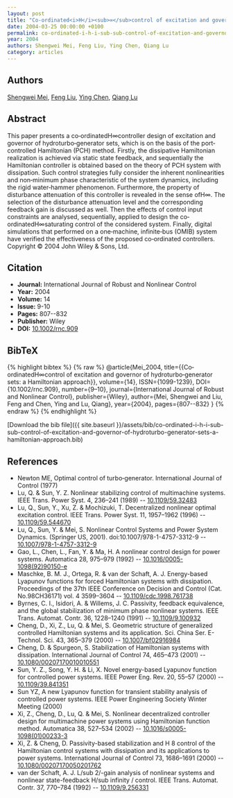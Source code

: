 ```yaml
---
layout: post
title: "Co‐ordinated<i>H</i><sub>∞</sub>control of excitation and governor of hydroturbo‐generator sets: a Hamiltonian approach"
date: 2004-03-25 00:00:00 +0100
permalink: co-ordinated-i-h-i-sub-sub-control-of-excitation-and-governor-of-hydroturbo-generator-sets-a-hamiltonian-approach
year: 2004
authors: Shengwei Mei, Feng Liu, Ying Chen, Qiang Lu
category: articles
---
```

 
## Authors
[Shengwei Mei](authors/shengwei-mei), [Feng Liu](authors/feng-liu), [Ying Chen](authors/ying-chen), [Qiang Lu](authors/qiang-lu)
 
## Abstract
This paper presents a co‐ordinatedH∞controller design of excitation and governor of hydroturbo‐generator sets, which is on the basis of the port‐controlled Hamiltonian (PCH) method. Firstly, the dissipative Hamiltonian realization is achieved via static state feedback, and sequentially the Hamiltonian controller is obtained based on the theory of PCH system with dissipation. Such control strategies fully consider the inherent nonlinearities and non‐minimum phase characteristic of the system dynamics, including the rigid water‐hammer phenomenon. Furthermore, the property of disturbance attenuation of this controller is revealed in the sense ofH∞. The selection of the disturbance attenuation level and the corresponding feedback gain is discussed as well. Then the effects of control input constraints are analysed, sequentially, applied to design the co‐ordinatedH∞saturating control of the considered system. Finally, digital simulations that performed on a one‐machine, infinite‐bus (OMIB) system have verified the effectiveness of the proposed co‐ordinated controllers. Copyright © 2004 John Wiley &amp; Sons, Ltd.
 
## Citation
- **Journal:** International Journal of Robust and Nonlinear Control
- **Year:** 2004
- **Volume:** 14
- **Issue:** 9-10
- **Pages:** 807--832
- **Publisher:** Wiley
- **DOI:** [10.1002/rnc.909](https://doi.org/10.1002/rnc.909)
 
## BibTeX
{% highlight bibtex %}
{% raw %}
@article{Mei_2004,
  title={{Co‐ordinatedH∞control of excitation and governor of hydroturbo‐generator sets: a Hamiltonian approach}},
  volume={14},
  ISSN={1099-1239},
  DOI={10.1002/rnc.909},
  number={9–10},
  journal={International Journal of Robust and Nonlinear Control},
  publisher={Wiley},
  author={Mei, Shengwei and Liu, Feng and Chen, Ying and Lu, Qiang},
  year={2004},
  pages={807--832}
}
{% endraw %}
{% endhighlight %}
 
[Download the bib file]({{ site.baseurl }}/assets/bib/co-ordinated-i-h-i-sub-sub-control-of-excitation-and-governor-of-hydroturbo-generator-sets-a-hamiltonian-approach.bib)
 
## References
- Newton ME, Optimal control of turbo‐generator. International Journal of Control (1977)
- Lu, Q. & Sun, Y. Z. Nonlinear stabilizing control of multimachine systems. IEEE Trans. Power Syst. 4, 236–241 (1989) -- [10.1109/59.32483](https://doi.org/10.1109/59.32483)
- Lu, Q., Sun, Y., Xu, Z. & Mochizuki, T. Decentralized nonlinear optimal excitation control. IEEE Trans. Power Syst. 11, 1957–1962 (1996) -- [10.1109/59.544670](https://doi.org/10.1109/59.544670)
- Lu, Q., Sun, Y. & Mei, S. Nonlinear Control Systems and Power System Dynamics. (Springer US, 2001). doi:10.1007/978-1-4757-3312-9 -- [10.1007/978-1-4757-3312-9](https://doi.org/10.1007/978-1-4757-3312-9)
- Gao, L., Chen, L., Fan, Y. & Ma, H. A nonlinear control design for power systems. Automatica 28, 975–979 (1992) -- [10.1016/0005-1098(92)90150-e](https://doi.org/10.1016/0005-1098(92)90150-e)
- Maschke, B. M. J., Ortega, R. & van der Schaft, A. J. Energy-based Lyapunov functions for forced Hamiltonian systems with dissipation. Proceedings of the 37th IEEE Conference on Decision and Control (Cat. No.98CH36171) vol. 4 3599–3604 -- [10.1109/cdc.1998.761738](https://doi.org/10.1109/cdc.1998.761738)
- Byrnes, C. I., Isidori, A. & Willems, J. C. Passivity, feedback equivalence, and the global stabilization of minimum phase nonlinear systems. IEEE Trans. Automat. Contr. 36, 1228–1240 (1991) -- [10.1109/9.100932](https://doi.org/10.1109/9.100932)
- Cheng, D., Xi, Z., Lu, Q. & Mei, S. Geometric structure of generalized controlled Hamiltonian systems and its application. Sci. China Ser. E-Technol. Sci. 43, 365–379 (2000) -- [10.1007/bf02916984](https://doi.org/10.1007/bf02916984)
- Cheng, D. & Spurgeon, S. Stabilization of Hamiltonian systems with dissipation. International Journal of Control 74, 465–473 (2001) -- [10.1080/00207170010010551](https://doi.org/10.1080/00207170010010551)
- Sun, Y. Z., Song, Y. H. & Li, X. Novel energy-based Lyapunov function for controlled power systems. IEEE Power Eng. Rev. 20, 55–57 (2000) -- [10.1109/39.841351](https://doi.org/10.1109/39.841351)
- Sun YZ, A new Lyapunov function for transient stability analysis of controlled power systems. IEEE Power Engineering Society Winter Meeting (2000)
- Xi, Z., Cheng, D., Lu, Q. & Mei, S. Nonlinear decentralized controller design for multimachine power systems using Hamiltonian function method. Automatica 38, 527–534 (2002) -- [10.1016/s0005-1098(01)00233-3](https://doi.org/10.1016/s0005-1098(01)00233-3)
- Xi, Z. & Cheng, D. Passivity-based stabilization and H 8 control of the Hamiltonian control systems with dissipation and its applications to power systems. International Journal of Control 73, 1686–1691 (2000) -- [10.1080/00207170050201762](https://doi.org/10.1080/00207170050201762)
- van der Schaft, A. J. L/sub 2/-gain analysis of nonlinear systems and nonlinear state-feedback H/sub infinity / control. IEEE Trans. Automat. Contr. 37, 770–784 (1992) -- [10.1109/9.256331](https://doi.org/10.1109/9.256331)

